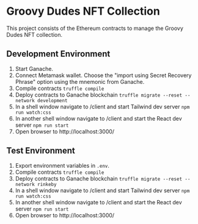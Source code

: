# Groovy Dudes NFT Collection

This project consists of the Ethereum contracts to manage the Groovy Dudes NFT collection.

## Development Environment

1. Start Ganache.
2. Connect Metamask wallet. Choose the "import using Secret Recovery Phrase" option using the mnemonic from Ganache.
3. Compile contracts `truffle compile`
4. Deploy contracts to Ganache blockchain `truffle migrate --reset --network development`
5. In a shell window navigate to /client and start Tailwind dev server `npm run watch:css`
6. In another shell window navigate to /client and start the React dev server `npm run start`
7. Open browser to http://localhost:3000/

## Test Environment

1. Export environment variables in `.env`.
2. Compile contracts `truffle compile`
3. Deploy contracts to Ganache blockchain `truffle migrate --reset --network rinkeby`
4. In a shell window navigate to /client and start Tailwind dev server `npm run watch:css`
5. In another shell window navigate to /client and start the React dev server `npm run start`
6. Open browser to http://localhost:3000/
